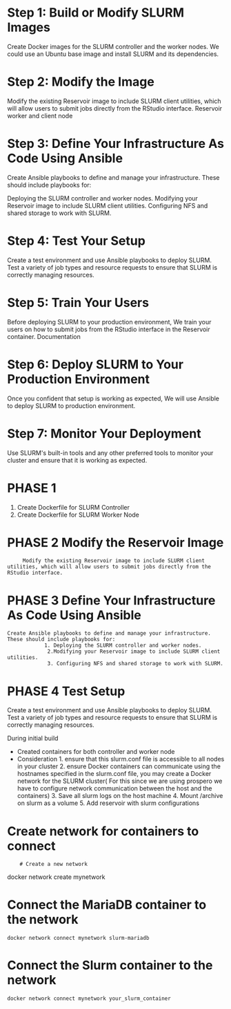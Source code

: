# Step 1: Build or Modify SLURM Images

Create Docker images for the SLURM controller and the worker nodes. We could use an Ubuntu base image and install SLURM and its dependencies.

# Step 2: Modify the Image 

Modify the existing Reservoir image to include SLURM client utilities, which will allow users to submit jobs directly from the RStudio interface.
Reservoir worker and client node



# Step 3: Define Your Infrastructure As Code Using Ansible

Create Ansible playbooks to define and manage your infrastructure. These should include playbooks for:

Deploying the SLURM controller and worker nodes.
Modifying your Reservoir image to include SLURM client utilities.
Configuring NFS and shared storage to work with SLURM.

# Step 4: Test Your Setup

Create a test environment and use Ansible playbooks to deploy SLURM. Test a variety of job types and resource requests to ensure that SLURM is correctly managing resources.

# Step 5: Train Your Users

Before deploying SLURM to your production environment, We train your users on how to submit jobs from the RStudio interface in the Reservoir container.
Documentation 

# Step 6: Deploy SLURM to Your Production Environment

Once you  confident that  setup is working as expected,  We will use Ansible to deploy SLURM to  production environment.

# Step 7: Monitor Your Deployment

Use SLURM's built-in tools and any other preferred tools to monitor your cluster and ensure that it is working as expected.


# PHASE 1
1. Create Dockerfile for SLURM Controller
2. Create Dockerfile for SLURM Worker Node

# PHASE 2 Modify the Reservoir Image
         Modify the existing Reservoir image to include SLURM client utilities, which will allow users to submit jobs directly from the RStudio interface.
# PHASE 3  Define Your Infrastructure As Code Using Ansible    
    Create Ansible playbooks to define and manage your infrastructure. These should include playbooks for:
                1. Deploying the SLURM controller and worker nodes.
                 2.Modifying your Reservoir image to include SLURM client utilities.
                 3. Configuring NFS and shared storage to work with SLURM.

# PHASE 4  Test  Setup
  Create a test environment and use  Ansible playbooks to deploy SLURM. Test a variety of job types and resource requests to ensure that SLURM is correctly managing resources.


  During initial build 
  - Created containers for both controller and worker node 
  - Consideration 1. ensure that this slurm.conf file is accessible to all nodes in your cluster
                  2. ensure Docker containers can communicate using the hostnames specified in the slurm.conf file, you may create a Docker network for the SLURM cluster( For this since we are using prospero we have to configure network communication between the host and the containers)
                  3. Save all slurm logs on the host machine 
                  4. Mount /archive on slurm as a volume
                  5. Add reservoir with slurm configurations  
# Create network for containers to connect 
        # Create a new network
  docker network create mynetwork

# Connect the MariaDB container to the network
    docker network connect mynetwork slurm-mariadb

# Connect the Slurm container to the network
    docker network connect mynetwork your_slurm_container
